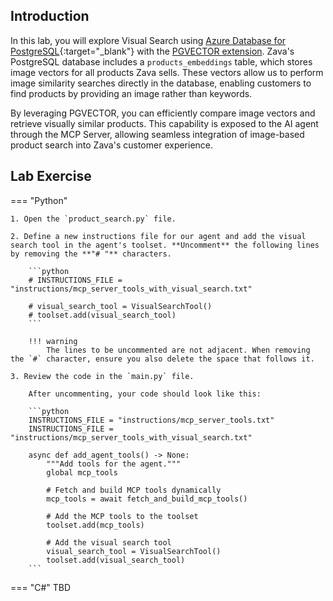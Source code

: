 ## Introduction

In this lab, you will explore Visual Search using [Azure Database for PostgreSQL](https://azure.microsoft.com/products/postgresql){:target="_blank"} with the [PGVECTOR extension](https://learn.microsoft.com/en-us/azure/postgresql/flexible-server/how-to-use-pgvector). Zava's PostgreSQL database includes a `products_embeddings` table, which stores image vectors for all products Zava sells. These vectors allow us to perform image similarity searches directly in the database, enabling customers to find products by providing an image rather than keywords.

By leveraging PGVECTOR, you can efficiently compare image vectors and retrieve visually similar products. This capability is exposed to the AI agent through the MCP Server, allowing seamless integration of image-based product search into Zava's customer experience.

## Lab Exercise

=== "Python"

    1. Open the `product_search.py` file.

    2. Define a new instructions file for our agent and add the visual search tool in the agent's toolset. **Uncomment** the following lines by removing the **"# "** characters.

        ```python
        # INSTRUCTIONS_FILE = "instructions/mcp_server_tools_with_visual_search.txt"

        # visual_search_tool = VisualSearchTool()
        # toolset.add(visual_search_tool)
        ```

        !!! warning
            The lines to be uncommented are not adjacent. When removing the `#` character, ensure you also delete the space that follows it.

    3. Review the code in the `main.py` file.

        After uncommenting, your code should look like this:

        ```python
        INSTRUCTIONS_FILE = "instructions/mcp_server_tools.txt"
        INSTRUCTIONS_FILE = "instructions/mcp_server_tools_with_visual_search.txt"

        async def add_agent_tools() -> None:
            """Add tools for the agent."""
            global mcp_tools

            # Fetch and build MCP tools dynamically
            mcp_tools = await fetch_and_build_mcp_tools()

            # Add the MCP tools to the toolset
            toolset.add(mcp_tools)

            # Add the visual search tool
            visual_search_tool = VisualSearchTool()
            toolset.add(visual_search_tool)
        ```

=== "C#"
    TBD